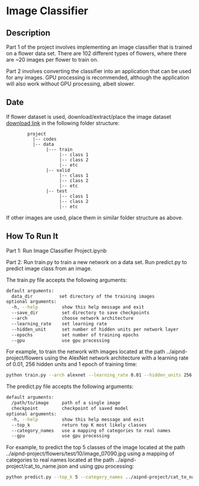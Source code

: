 # Image Classifier

## Description
Part 1 of the project involves implementing an image classifier that is trained on a flower data set. There are 102 different types of flowers, where there are ~20 images per flower to train on.

Part 2 involves converting the classifier into an application that can be used for any images. GPU processing is recommended, although the application will also work without GPU processing, albeit slower.

## Date
If flower dataset is used, download/extract/place the image dataset [download link](http://www.robots.ox.ac.uk/~vgg/data/flowers/102/index.html) in the following folder structure:

~~~~~~~
        project
          |-- codes
          |-- data
               |--- train
                    |-- class 1
                    |-- class 2
                    |-- etc
               |-- valid
                    |-- class 1
                    |-- class 2
                    |-- etc
               |-- test
                    |-- class 1
                    |-- class 2
                    |-- etc
~~~~~~~

If other images are used, place them in similar folder structure as above.

## How To Run It
Part 1: Run Image Classifier Project.ipynb

Part 2: Run train.py to train a new network on a data set. Run predict.py to predict image class from an image.

The train.py file accepts the following arguments:
```bash
default arguments:
  data_dir          set directory of the training images
optional arguments:
  -h, --help         show this help message and exit
  --save_dir         set directory to save checkpoints
  --arch             choose network architecture
  --learning_rate    set learning rate
  --hidden_unit      set number of hidden units per network layer
  --epochs           set number of training epochs
  --gpu              use gpu processing
```

For example, to train the network with images located at the path ../aipnd-project/flowers using the AlexNet network architecture with a learning rate of 0.01, 256 hidden units and 1 epoch of training time:

```bash
python train.py --arch alexnet --learning_rate 0.01 --hidden_units 256 --epochs 1 --gpu ../aipnd-project/flowers
```

The predict.py file accepts the following arguments:
```bash
default arguments:
  /path/to/image     path of a single image
  checkpoint         checkpoint of saved model
optional arguments:
  -h, --help         show this help message and exit
  --top_k            return top K most likely classes
  --category_names   use a mapping of categories to real names
  --gpu              use gpu processing
```

For example, to predict the top 5 classes of the image located at the path ../aipnd-project/flowers/test/10/image_07090.jpg using a mapping of categories to real names located at the path ../aipnd-project/cat_to_name.json and using gpu processing:

```bash
python predict.py --top_k 5 --category_names ../aipnd-project/cat_to_name.json --gpu ../aipnd-project/flowers/test/10/image_07090.jpg checkpoint.pth
```
